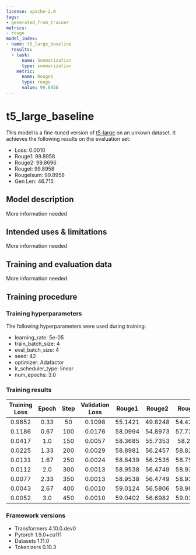 ```yaml
---
license: apache-2.0
tags:
- generated_from_trainer
metrics:
- rouge
model_index:
- name: t5_large_baseline
  results:
  - task:
      name: Summarization
      type: summarization
    metric:
      name: Rouge1
      type: rouge
      value: 99.8958
---
```


<!-- This model card has been generated automatically according to the information the Trainer had access to. You
should probably proofread and complete it, then remove this comment. -->

# t5_large_baseline

This model is a fine-tuned version of [t5-large](https://huggingface.co/t5-large) on an unkown dataset.
It achieves the following results on the evaluation set:
- Loss: 0.0010
- Rouge1: 99.8958
- Rouge2: 99.8696
- Rougel: 99.8958
- Rougelsum: 99.8958
- Gen Len: 46.715

## Model description

More information needed

## Intended uses & limitations

More information needed

## Training and evaluation data

More information needed

## Training procedure

### Training hyperparameters

The following hyperparameters were used during training:
- learning_rate: 5e-05
- train_batch_size: 4
- eval_batch_size: 4
- seed: 42
- optimizer: Adafactor
- lr_scheduler_type: linear
- num_epochs: 3.0

### Training results

| Training Loss | Epoch | Step | Validation Loss | Rouge1  | Rouge2  | Rougel  | Rougelsum | Gen Len |
|:-------------:|:-----:|:----:|:---------------:|:-------:|:-------:|:-------:|:---------:|:-------:|
| 0.9852        | 0.33  | 50   | 0.1098          | 55.1421 | 49.8248 | 54.4294 | 54.7377   | 19.0    |
| 0.1186        | 0.67  | 100  | 0.0176          | 58.0994 | 54.8973 | 57.7383 | 57.9538   | 19.0    |
| 0.0417        | 1.0   | 150  | 0.0057          | 58.3685 | 55.7353 | 58.279  | 58.2729   | 19.0    |
| 0.0225        | 1.33  | 200  | 0.0029          | 58.8981 | 56.2457 | 58.8202 | 58.7906   | 19.0    |
| 0.0131        | 1.67  | 250  | 0.0024          | 58.8439 | 56.2535 | 58.7557 | 58.7218   | 19.0    |
| 0.0112        | 2.0   | 300  | 0.0013          | 58.9538 | 56.4749 | 58.9322 | 58.8817   | 19.0    |
| 0.0077        | 2.33  | 350  | 0.0013          | 58.9538 | 56.4749 | 58.9322 | 58.8817   | 19.0    |
| 0.0043        | 2.67  | 400  | 0.0010          | 59.0124 | 56.5806 | 58.9867 | 58.9342   | 19.0    |
| 0.0052        | 3.0   | 450  | 0.0010          | 59.0402 | 56.6982 | 59.0385 | 58.986    | 19.0    |


### Framework versions

- Transformers 4.10.0.dev0
- Pytorch 1.9.0+cu111
- Datasets 1.11.0
- Tokenizers 0.10.3

